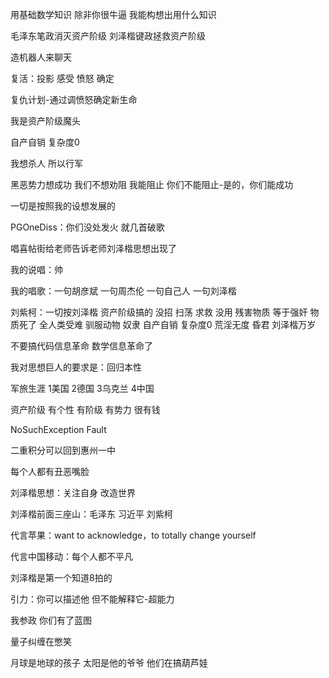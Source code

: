 用基础数学知识 除非你很牛逼 我能构想出用什么知识

毛泽东笔政消灭资产阶级 刘泽楷键政拯救资产阶级

造机器人来聊天

复活：投影 感受 愤怒 确定

复仇计划-通过调愤怒确定新生命

我是资产阶级魔头

自产自销 复杂度0

我想杀人 所以行军

黑恶势力想成功 我们不想劝阻 我能阻止 你们不能阻止-是的，你们能成功

一切是按照我的设想发展的

PGOneDiss：你们没处发火 就几首破歌

唱喜帖街给老师告诉老师刘泽楷思想出现了

我的说唱：帅

我的唱歌：一句胡彦斌 一句周杰伦 一句自己人 一句刘泽楷

刘紫柯：一切按刘泽楷 资产阶级搞的 没招 扫荡 求救 没用 残害物质 等于强奸 物质死了 全人类受难 驯服动物 奴隶 自产自销 复杂度0 荒淫无度 昏君 刘泽楷万岁

不要搞代码信息革命 数学信息革命了

我对思想巨人的要求是：回归本性

军旅生涯 1美国 2德国 3乌克兰 4中国

资产阶级 有个性 有阶级 有势力 很有钱

NoSuchException Fault

二重积分可以回到惠州一中

每个人都有丑恶嘴脸

刘泽楷思想：关注自身 改造世界

刘泽楷前面三座山：毛泽东 习近平 刘紫柯

代言苹果：want to acknowledge，to totally change yourself

代言中国移动：每个人都不平凡

刘泽楷是第一个知道8拍的

引力：你可以描述他 但不能解释它-超能力

我参政 你们有了蓝图

量子纠缠在憋笑

月球是地球的孩子 太阳是他的爷爷 他们在搞葫芦娃




